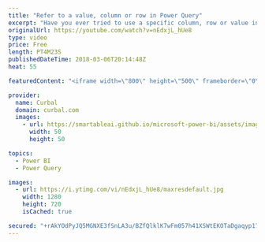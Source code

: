 ```yaml
---
title: "Refer to a value, column or row in Power Query"
excerpt: "Have you ever tried to use a specific column, row or value in power query, but didnt now how to do it?  In this video I will show you how to refer to a specific column, row or value using simple commands in power query.   Looking for a download file? Go to our Download Center: https://curbal.com/donwload-center"
originalUrl: https://youtube.com/watch?v=nEdxjL_hUe8
type: video
price: Free
length: PT4M23S
publishedDateTime: 2018-03-06T20:14:48Z
heat: 55

featuredContent: "<iframe width=\"800\" height=\"500\" frameborder=\"0\" src=\"https://www.youtube.com/embed/nEdxjL_hUe8\" allow=\"accelerometer; autoplay; encrypted-media; gyroscope; picture-in-picture\" allowfullscreen></iframe>"

provider:
  name: Curbal
  domain: curbal.com
  images:
    - url: https://smartableai.github.io/microsoft-power-bi/assets/images/organizations/curbal.com-50x50.jpg
      width: 50
      height: 50

topics:
  - Power BI
  - Power Query

images:
  - url: https://i.ytimg.com/vi/nEdxjL_hUe8/maxresdefault.jpg
    width: 1280
    height: 720
    isCached: true

secured: "+rAkYOdPyJQ5MGNXE3fSnLA3u/BZfQlklK7wFm057h41XSWtEKOTaDgaqyp17AgGJ5S+hoELU6a6NWft3w7apO5mmfnARcIRNJorCQQcZ++NLj7VDGvDg6Oh760ctHhuZLPutXhzxGUah2mz3TOYPxi2ZKWiWqDdWaOVf7fXqWi9sD3FmEtTLguOFkD0+yfyC6FEZNa76KvZQYdpDLqQ7RtjxwnqBFRiFQfiFA/7kaMiEBd0qrf9N6r3aTfx9FZkHCMtb8NeuCV0N/n4b1bcxkOnSMcE7uJuOBdwzQujLPVJMErK0efKUxiDa/ugljZi0x2Jb6C8qL6az/MoljPPuzmUrba3Ar7tU1Tqsg4S4j8GoGB7gEklKXSH5ki0hr9/2koUO3VtS5Frwk4kaN7WA4R5OyUwtF6Mr4Y1Vy+UBKI=;anPUXXSw8KoDhAIFQquntw=="
---
```


